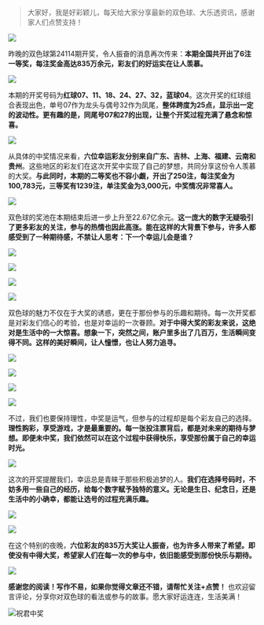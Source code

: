 > 大家好，我是好彩颖儿，每天给大家分享最新的双色球、大乐透资讯，感谢家人们点赞支持！

![](https://cdn.jsdelivr.net/gh/wangwenjie1314/PicCDN/2024-10-7/1728261176848-image.png)

昨晚的双色球第24114期开奖，令人振奋的消息再次传来：**本期全国共开出了6注一等奖，每注奖金高达835万余元，彩友们的好运实在让人羡慕。**


![](https://cdn.jsdelivr.net/gh/wangwenjie1314/PicCDN/2024-10-7/1728261371405-image.png)


本期的开奖号码为**红球07、11、18、24、27、32，蓝球04**。这次开奖的红球组合表现出色，单号07作为龙头与偶号32作为凤尾，**整体跨度为25点，显示出一定的波动性。更有趣的是，同尾号07和27的出现，让整个开奖过程充满了悬念和惊喜。**


![](https://cdn.jsdelivr.net/gh/wangwenjie1314/PicCDN/2024-10-7/1728261199340-image.png)


从具体的中奖情况来看，**六位幸运彩友分别来自广东、吉林、上海、福建、云南和贵州**。这些地区的彩友们在这次开奖中实现了自己的梦想，共同分享这份令人羡慕的大奖。**与此同时，本期的二等奖也不容小觑，开出了250注，每注奖金为100,783元，三等奖有1239注，单注奖金为3,000元，中奖情况非常喜人。**


![](https://cdn.jsdelivr.net/gh/wangwenjie1314/PicCDN/2024-10-7/1728261396685-image.png)


双色球的奖池在本期结束后进一步上升至22.67亿余元。**这一庞大的数字无疑吸引了更多彩友的关注，参与的热情也因此高涨。能在这样的大背景下参与，许多人都感受到了一种期待感，不禁让人思考：下一个幸运儿会是谁？**


![](https://cdn.jsdelivr.net/gh/wangwenjie1314/PicCDN/2024-10-7/1728261380574-image.png)


![](https://cdn.jsdelivr.net/gh/wangwenjie1314/PicCDN/2024-10-7/1728261410834-image.png)

![](https://cdn.jsdelivr.net/gh/wangwenjie1314/PicCDN/2024-10-7/1728261417344-image.png)

![](https://cdn.jsdelivr.net/gh/wangwenjie1314/PicCDN/2024-10-7/1728261423443-image.png)


双色球的魅力不仅在于大奖的诱惑，更在于那份参与的乐趣和期待。每一次开奖都是对彩友们信心的考验，也是对幸运的一次眷顾。**对于中得大奖的彩友来说，这绝对是生活中的一大惊喜。想象一下，突然之间，账户里多出了几百万，生活瞬间变得不同。这样的美好瞬间，让人憧憬，也让人努力追寻。**


![](https://cdn.jsdelivr.net/gh/wangwenjie1314/PicCDN/2024-10-7/1728261445235-image.png)

![](https://cdn.jsdelivr.net/gh/wangwenjie1314/PicCDN/2024-10-7/1728261453634-image.png)

![](https://cdn.jsdelivr.net/gh/wangwenjie1314/PicCDN/2024-10-7/1728261460365-image.png)


![](https://cdn.jsdelivr.net/gh/wangwenjie1314/PicCDN/2024-10-7/1728261467978-image.png)


不过，我们也要保持理性，中奖是运气，但参与的过程却是每个彩友自己的选择。**理性购彩，享受游戏，才是最重要的。每一张投注票背后，都是对未来的期待与梦想。即便未中奖，我们依然可以在这个过程中获得快乐，享受那份属于自己的幸运时光。**


![](https://cdn.jsdelivr.net/gh/wangwenjie1314/PicCDN/2024-10-7/1728261513230-image.png)


这次的开奖提醒我们，幸运总是青睐于那些积极追梦的人。**我们在选择号码时，不妨多用一些自己的经历，给每个数字赋予独特的意义。无论是生日、纪念日，还是生活中的小确幸，都能让选号的过程充满乐趣。**

![](https://cdn.jsdelivr.net/gh/wangwenjie1314/PicCDN/2024-10-7/1728261539431-image.png)


![](https://cdn.jsdelivr.net/gh/wangwenjie1314/PicCDN/2024-10-7/1728261548091-image.png)



在这个特别的夜晚，**六位彩友的835万大奖让人振奋，也为许多人带来了希望。即使没有中得大奖，希望家人们在每一次的参与中，依旧能感受到那份快乐与期待。**


![](https://cdn.jsdelivr.net/gh/wangwenjie1314/PicCDN/2024-10-7/1728261564600-image.png)


**感谢您的阅读！写作不易，如果你觉得文章还不错，请帮忙关注+点赞！** 也欢迎留言评论，分享你对双色球的看法或参与的故事。愿大家好运连连，生活美满！

![祝君中奖](https://cdn.jsdelivr.net/gh/wangwenjie1314/PicCDN/2024-7-15/1721026861143-image.png)